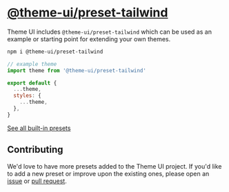 # [@theme-ui/preset-tailwind](https://theme-ui.com/presets/tailwind)

Theme UI includes `@theme-ui/preset-tailwind` which can be used as an example or
starting point for extending your own themes.

```sh
npm i @theme-ui/preset-tailwind
```

```jsx
// example theme
import theme from '@theme-ui/preset-tailwind'

export default {
  ...theme,
  styles: {
    ...theme,
  },
}
```

[See all built-in presets][demo]

## Contributing

We'd love to have more presets added to the Theme UI project.
If you'd like to add a new preset or improve upon the existing ones, please open an [issue][] or [pull request][].

[issue]: https://github.com/system-ui/theme-ui/issues
[pull request]: https://github.com/system-ui/theme-ui/pulls

[demo]: https://theme-ui.com/demo
